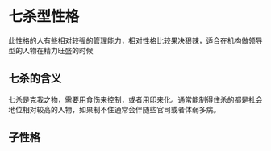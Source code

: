 # 七杀型性格

此性格的人有些相对较强的管理能力，相对性格比较果决狠辣，适合在机构做领导型的人物在精力旺盛的时候

## 七杀的含义

七杀是克我之物，需要用食伤来控制，或者用印来化。通常能制得住杀的都是社会地位相对较高的人物，如果制不住通常会伴随些官司或者体弱多病。

## 子性格
